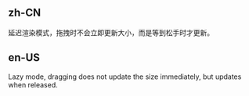 ## zh-CN

延迟渲染模式，拖拽时不会立即更新大小，而是等到松手时才更新。

## en-US

Lazy mode, dragging does not update the size immediately, but updates when released.

